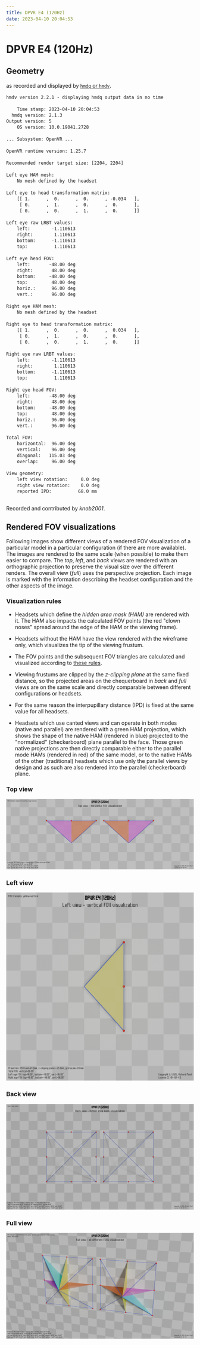 ```yaml
---
title: DPVR E4 (120Hz)
date: 2023-04-10 20:04:53
---
```

# DPVR E4 (120Hz)

## Geometry

as recorded and displayed by [`hmdq` or `hmdv`](https://github.com/risa2000/hmdq).
```
hmdv version 2.2.1 - displaying hmdq output data in no time

    Time stamp: 2023-04-10 20:04:53
  hmdq version: 2.1.3
Output version: 5
    OS version: 10.0.19041.2728

... Subsystem: OpenVR ...

OpenVR runtime version: 1.25.7

Recommended render target size: [2204, 2204]

Left eye HAM mesh:
    No mesh defined by the headset

Left eye to head transformation matrix:
    [[ 1.      ,  0.      ,  0.      , -0.034   ],
     [ 0.      ,  1.      ,  0.      ,  0.      ],
     [ 0.      ,  0.      ,  1.      ,  0.      ]]

Left eye raw LRBT values:
    left:        -1.110613
    right:        1.110613
    bottom:      -1.110613
    top:          1.110613

Left eye head FOV:
    left:       -48.00 deg
    right:       48.00 deg
    bottom:     -48.00 deg
    top:         48.00 deg
    horiz.:      96.00 deg
    vert.:       96.00 deg

Right eye HAM mesh:
    No mesh defined by the headset

Right eye to head transformation matrix:
    [[ 1.      ,  0.      ,  0.      ,  0.034   ],
     [ 0.      ,  1.      ,  0.      ,  0.      ],
     [ 0.      ,  0.      ,  1.      ,  0.      ]]

Right eye raw LRBT values:
    left:        -1.110613
    right:        1.110613
    bottom:      -1.110613
    top:          1.110613

Right eye head FOV:
    left:       -48.00 deg
    right:       48.00 deg
    bottom:     -48.00 deg
    top:         48.00 deg
    horiz.:      96.00 deg
    vert.:       96.00 deg

Total FOV:
    horizontal:  96.00 deg
    vertical:    96.00 deg
    diagonal:   115.03 deg
    overlap:     96.00 deg

View geometry:
    left view rotation:     0.0 deg
    right view rotation:    0.0 deg
    reported IPD:          68.0 mm


```
Recorded and contributed by _knob2001_.

## Rendered FOV visualizations

Following images show different views of a rendered FOV visualization of a
particular model in a particular configuration (if there are more available).
The images are rendered to the same scale (when possible) to make them easier
to compare. The _top_, _left_, and _back_ views are rendered with an
orthographic projection to preserve the visual size over the different renders.
The overall view (_full_) uses the perspective projection. Each image is marked
with the information describing the headset configuration and the other aspects
of the image.

### Visualization rules

* Headsets which define the _hidden area mask (HAM)_ are rendered with it. The
  HAM also impacts the calculated FOV points (the red "clown noses" spread
  around the edge of the HAM or the viewing frame).

* Headsets without the HAM have the view rendered with the wireframe only, which
  visualizes the tip of the viewing frustum.

* The FOV points and the subsequent FOV triangles are calculated and visualized
  according to [these
  rules](https://risa2000.github.io/vrdocs/docs/hmd_fov_calculation).

* Viewing frustums are clipped by the _z-clipping plane_ at the same fixed
  distance, so the projected areas on the chequerboard in _back_ and _full_
  views are on the same scale and directly comparable between different
  configurations or headsets.

* For the same reason the interpupillary distance (IPD) is fixed at the same
  value for all headsets.

* Headsets which use canted views and can operate in both modes (native and
  parallel) are rendered with a green HAM projection, which shows the shape of
  the native HAM (rendered in blue) projected to the "normalized"
  (checkerboard) plane parallel to the face. Those green native projections are
  then directly comparable either to the parallel mode HAMs (rendered in red)
  of the same model, or to the native HAMs of the other (traditional) headsets
  which use only the parallel views by design and as such are also rendered
  into the parallel (checkerboard) plane.

### Top view
[![DPVR E4 (120Hz) - top view](../images/E4_Native_R120_top.dmx.png)](../images/E4_Native_R120_top.dmx.png)

### Left view
[![DPVR E4 (120Hz) - left view](../images/E4_Native_R120_left.dmx.png)](../images/E4_Native_R120_left.dmx.png)

### Back view
[![DPVR E4 (120Hz) - back view](../images/E4_Native_R120_back.dmx.png)](../images/E4_Native_R120_back.dmx.png)

### Full view
[![DPVR E4 (120Hz) - full view](../images/E4_Native_R120_over.dmx.png)](../images/E4_Native_R120_over.dmx.png)

